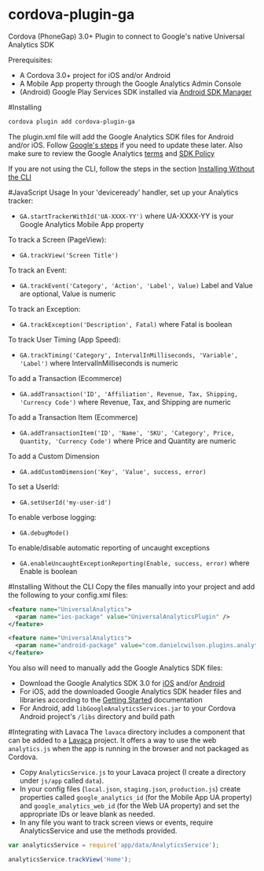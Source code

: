 cordova-plugin-ga
=================

Cordova (PhoneGap) 3.0+ Plugin to connect to Google's native Universal Analytics SDK

Prerequisites:
* A Cordova 3.0+ project for iOS and/or Android
* A Mobile App property through the Google Analytics Admin Console
* (Android) Google Play Services SDK installed via [Android SDK Manager](https://developer.android.com/sdk/installing/adding-packages.html)

#Installing

```bash
cordova plugin add cordova-plugin-ga
```

The plugin.xml file will add the Google Analytics SDK files for Android and/or iOS.  Follow [Google's steps](https://developers.google.com/analytics/devguides/collection/ios/v3/sdk-download#add_sdk_to_xcode_pj) if you need to update these later.  Also make sure to review the Google Analytics [terms](https://www.google.com/analytics/terms/us.html) and [SDK Policy](https://developers.google.com/analytics/devguides/collection/protocol/policy)

If you are not using the CLI, follow the steps in the section [Installing Without the CLI](#nocli)

#JavaScript Usage
In your 'deviceready' handler, set up your Analytics tracker:
* `GA.startTrackerWithId('UA-XXXX-YY')` where UA-XXXX-YY is your Google Analytics Mobile App property

To track a Screen (PageView):
* `GA.trackView('Screen Title')`

To track an Event:
* `GA.trackEvent('Category', 'Action', 'Label', Value)` Label and Value are optional, Value is numeric

To track an Exception:
* `GA.trackException('Description', Fatal)` where Fatal is boolean

To track User Timing (App Speed):
* `GA.trackTiming('Category', IntervalInMilliseconds, 'Variable', 'Label')` where IntervalInMilliseconds is numeric

To add a Transaction (Ecommerce)
* `GA.addTransaction('ID', 'Affiliation', Revenue, Tax, Shipping, 'Currency Code')` where Revenue, Tax, and Shipping are numeric

To add a Transaction Item (Ecommerce)
* `GA.addTransactionItem('ID', 'Name', 'SKU', 'Category', Price, Quantity, 'Currency Code')` where Price and Quantity are numeric

To add a Custom Dimension
* `GA.addCustomDimension('Key', 'Value', success, error)`

To set a UserId:
* `GA.setUserId('my-user-id')`

To enable verbose logging:
* `GA.debugMode()`

To enable/disable automatic reporting of uncaught exceptions
* `GA.enableUncaughtExceptionReporting(Enable, success, error)` where Enable is boolean

#Installing Without the CLI <a name="nocli"></a>
Copy the files manually into your project and add the following to your config.xml files:
```xml
<feature name="UniversalAnalytics">
  <param name="ios-package" value="UniversalAnalyticsPlugin" />
</feature>
```
```xml
<feature name="UniversalAnalytics">
  <param name="android-package" value="com.danielcwilson.plugins.analytics.UniversalAnalyticsPlugin" />
</feature>
```
<a name="sdk-files"></a>
You also will need to manually add the Google Analytics SDK files:
* Download the Google Analytics SDK 3.0 for [iOS](https://developers.google.com/analytics/devguides/collection/ios/) and/or [Android](https://developers.google.com/analytics/devguides/collection/android/)
* For iOS, add the downloaded Google Analytics SDK header files and libraries according to the [Getting Started](https://developers.google.com/analytics/devguides/collection/ios/v3) documentation
* For Android, add `libGoogleAnalyticsServices.jar` to your Cordova Android project's `/libs` directory and build path

#Integrating with Lavaca
The `lavaca` directory includes a component that can be added to a <a href="http://getlavaca.com">Lavaca</a> project.  It offers a way to use the web `analytics.js` when the app is running in the browser and not packaged as Cordova.

* Copy `AnalyticsService.js` to your Lavaca project (I create a directory under `js/app` called `data`).
* In your config files (`local.json`, `staging.json`, `production.js`) create properties called `google_analytics_id` (for the Mobile App UA property) and `google_analytics_web_id` (for the Web UA property) and set the appropriate IDs or leave blank as needed.
* In any file you want to track screen views or events, require AnalyticsService and use the methods provided.

```javascript
var analyticsService = require('app/data/AnalyticsService');

analyticsService.trackView('Home');
```
